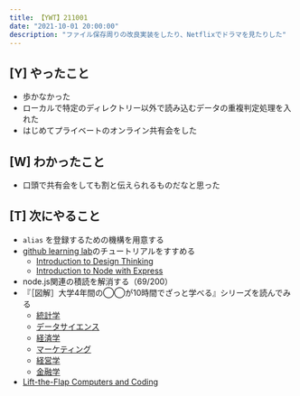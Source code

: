 ```yaml
---
title: 【YWT】211001
date: "2021-10-01 20:00:00"
description: "ファイル保存周りの改良実装をしたり、Netflixでドラマを見たりした"
---
```


## [Y] やったこと

- 歩かなかった
- ローカルで特定のディレクトリー以外で読み込むデータの重複判定処理を入れた
- はじめてプライベートのオンライン共有会をした

## [W] わかったこと

- 口頭で共有会をしても割と伝えられるものだなと思った

## [T] 次にやること

- `alias` を登録するための機構を用意する
- [github learning lab](https://lab.github.com/githubtraining)のチュートリアルをすすめる
  - [Introduction to Design Thinking](https://lab.github.com/githubtraining/introduction-to-design-thinking)
  - [Introduction to Node with Express](https://lab.github.com/everydeveloper/introduction-to-node-with-express)
- node.js関連の積読を解消する（69/200）
- 『［図解］大学4年間の◯◯が10時間でざっと学べる』シリーズを読んでみる
  - [統計学](https://www.amazon.co.jp/dp/B07PXB4NN9)
  - [データサイエンス](https://www.amazon.co.jp/dp/B07XNW3TQM)
  - [経済学](https://www.amazon.co.jp/dp/B01KNLFHH6)
  - [マーケティング](https://www.amazon.co.jp/dp/B07BNC2SV3)
  - [経営学](https://www.amazon.co.jp/dp/B071SKDF3L)
  - [金融学](https://www.amazon.co.jp/dp/B07BB6Z7FW)
- [Lift-the-Flap Computers and Coding](https://www.amazon.co.jp/dp/1409591514)

<!-- https://twitter.com/camomile_cafe/status/1443932138366070790?s=20 -->
